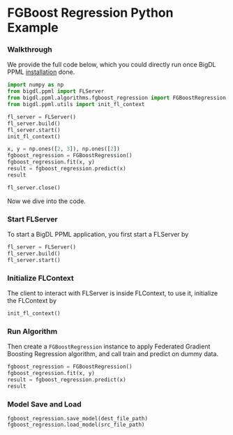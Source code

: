 # FGBoost Regression Python Example

### Walkthrough
We provide the full code below, which you could directly run once BigDL PPML [installation](#link) done.
```python
import numpy as np
from bigdl.ppml import FLServer
from bigdl.ppml.algorithms.fgboost_regression import FGBoostRegression
from bigdl.ppml.utils import init_fl_context

fl_server = FLServer()
fl_server.build()
fl_server.start()
init_fl_context()

x, y = np.ones([2, 3]), np.ones([2])
fgboost_regression = FGBoostRegression()
fgboost_regression.fit(x, y)
result = fgboost_regression.predict(x)
result

fl_server.close()
```
Now we dive into the code.
### Start FLServer
To start a BigDL PPML application, you first start a FLServer by
```python
fl_server = FLServer()
fl_server.build()
fl_server.start()
```
### Initialize FLContext
The client to interact with FLServer is inside FLContext, to use it, initialize the FLContext by
```python
init_fl_context()
```
### Run Algorithm
Then create a `FGBoostRegression` instance to apply Federated Gradient Boosting Regression algorithm, and call train and predict on dummy data.
```python
fgboost_regression = FGBoostRegression()
fgboost_regression.fit(x, y)
result = fgboost_regression.predict(x)
result
```

### Model Save and Load
```
fgboost_regression.save_model(dest_file_path)
fgboost_regression.load_model(src_file_path)
```
